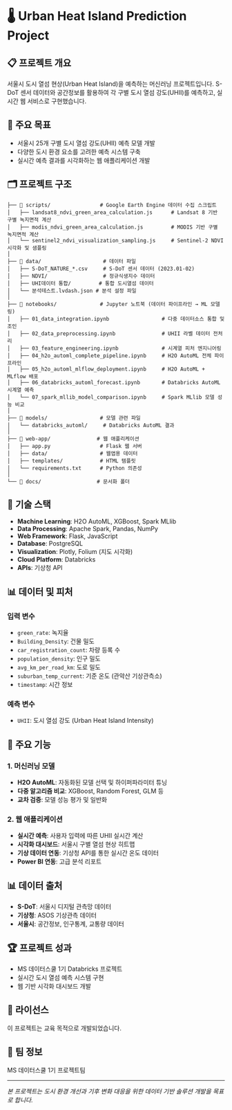 # 🌡️ Urban Heat Island Prediction Project

## 📋 프로젝트 개요

서울시 도시 열섬 현상(Urban Heat Island)을 예측하는 머신러닝 프로젝트입니다.
S-DoT 센서 데이터와 공간정보를 활용하여 각 구별 도시 열섬 강도(UHII)를 예측하고,
실시간 웹 서비스로 구현했습니다.

## 🎯 주요 목표

- 서울시 25개 구별 도시 열섬 강도(UHII) 예측 모델 개발
- 다양한 도시 환경 요소를 고려한 예측 시스템 구축
- 실시간 예측 결과를 시각화하는 웹 애플리케이션 개발

## 🗂️ 프로젝트 구조

```
├── 📁 scripts/                # Google Earth Engine 데이터 수집 스크립트
│   ├── landsat8_ndvi_green_area_calculation.js      # Landsat 8 기반 구별 녹지면적 계산
│   ├── modis_ndvi_green_area_calculation.js         # MODIS 기반 구별 녹지면적 계산
│   └── sentinel2_ndvi_visualization_sampling.js     # Sentinel-2 NDVI 시각화 및 샘플링
│
├── 📁 data/                    # 데이터 파일
│   ├── S-DoT_NATURE_*.csv     # S-DoT 센서 데이터 (2023.01-02)
│   ├── NDVI/                  # 정규식생지수 데이터
│   ├── UHI데이터 통합/         # 통합 도시열섬 데이터
│   └── 분석테스트.lvdash.json # 분석 설정 파일
│
├── 📁 notebooks/              # Jupyter 노트북 (데이터 파이프라인 → ML 모델링)
│   ├── 01_data_integration.ipynb                 # 다중 데이터소스 통합 및 조인
│   ├── 02_data_preprocessing.ipynb               # UHII 라벨 데이터 전처리
│   ├── 03_feature_engineering.ipynb              # 시계열 피처 엔지니어링
│   ├── 04_h2o_automl_complete_pipeline.ipynb     # H2O AutoML 전체 파이프라인
│   ├── 05_h2o_automl_mlflow_deployment.ipynb     # H2O AutoML + MLflow 배포
│   ├── 06_databricks_automl_forecast.ipynb       # Databricks AutoML 시계열 예측
│   └── 07_spark_mllib_model_comparison.ipynb     # Spark MLlib 모델 성능 비교
│
├── 📁 models/                 # 모델 관련 파일
│   └── databricks_automl/     # Databricks AutoML 결과
│
├── 📁 web-app/               # 웹 애플리케이션
│   ├── app.py                # Flask 웹 서버
│   ├── data/                 # 웹앱용 데이터
│   ├── templates/            # HTML 템플릿
│   └── requirements.txt      # Python 의존성
│
└── 📁 docs/                  # 문서화 폴더
```

## 🔧 기술 스택

- **Machine Learning**: H2O AutoML, XGBoost, Spark MLlib
- **Data Processing**: Apache Spark, Pandas, NumPy
- **Web Framework**: Flask, JavaScript
- **Database**: PostgreSQL
- **Visualization**: Plotly, Folium (지도 시각화)
- **Cloud Platform**: Databricks
- **APIs**: 기상청 API

## 📊 데이터 및 피처

### 입력 변수

- `green_rate`: 녹지율
- `Building_Density`: 건물 밀도
- `car_registration_count`: 차량 등록 수
- `population_density`: 인구 밀도
- `avg_km_per_road_km`: 도로 밀도
- `suburban_temp_current`: 기준 온도 (관악산 기상관측소)
- `timestamp`: 시간 정보

### 예측 변수

- `UHII`: 도시 열섬 강도 (Urban Heat Island Intensity)

## 🚀 주요 기능

### 1. 머신러닝 모델

- **H2O AutoML**: 자동화된 모델 선택 및 하이퍼파라미터 튜닝
- **다중 알고리즘 비교**: XGBoost, Random Forest, GLM 등
- **교차 검증**: 모델 성능 평가 및 일반화

### 2. 웹 애플리케이션

- **실시간 예측**: 사용자 입력에 따른 UHII 실시간 계산
- **시각화 대시보드**: 서울시 구별 열섬 현상 히트맵
- **기상 데이터 연동**: 기상청 API를 통한 실시간 온도 데이터
- **Power BI 연동**: 고급 분석 리포트

## 📊 데이터 출처

- **S-DoT**: 서울시 디지털 관측망 데이터
- **기상청**: ASOS 기상관측 데이터
- **서울시**: 공간정보, 인구통계, 교통량 데이터

## 🏆 프로젝트 성과

- MS 데이터스쿨 1기 Databricks 프로젝트
- 실시간 도시 열섬 예측 시스템 구현
- 웹 기반 시각화 대시보드 개발

## 📝 라이선스

이 프로젝트는 교육 목적으로 개발되었습니다.

## 👥 팀 정보

MS 데이터스쿨 1기 프로젝트팀

---

_본 프로젝트는 도시 환경 개선과 기후 변화 대응을 위한 데이터 기반 솔루션 개발을 목표로 합니다._
